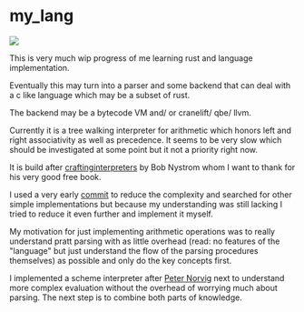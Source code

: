 # my_lang

![](https://github.com/benmkw/my_lang/workflows/CI/badge.svg)

This is very much wip progress of me learning rust and language implementation.

Eventually this may turn into a parser and some backend that can deal with a c like language which may be a subset of rust.

The backend may be a bytecode VM and/ or cranelift/ qbe/ llvm.

Currently it is a tree walking interpreter for arithmetic which honors left and right associativity as well as precedence.
It seems to be very slow which should be investigated at some point but it not a priority right now.

It is build after [craftinginterpreters](https://github.com/munificent/craftinginterpreters) by Bob Nystrom whom I want to thank for his very good free book.

I used a very early [commit](https://github.com/munificent/craftinginterpreters/blob/17b744787a296e9dd57ac7b1af87486da4ca7f2f/c/compiler.c) to reduce the complexity and searched for other simple implementations but because my understanding was still lacking I tried to reduce it even further and implement it myself.

My motivation for just implementing arithmetic operations was to really understand pratt parsing with as little overhead (read: no features of the "language" but just understand the flow of the parsing procedures themselves) as possible and only do the key concepts first.

I implemented a scheme interpreter after [Peter Norvig](https://norvig.com/lispy.html) next to understand more complex evaluation without the overhead of worrying much about parsing. The next step is to combine both parts of knowledge.
